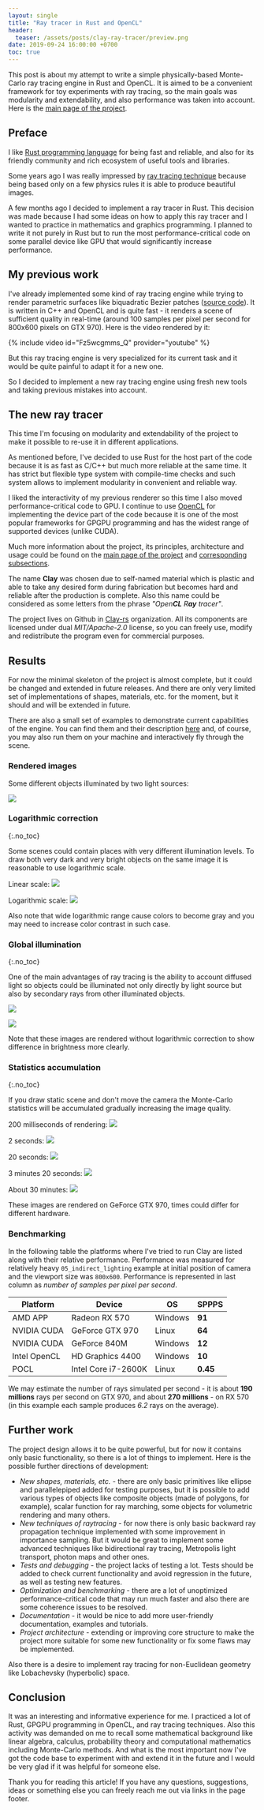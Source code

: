 ```yaml
---
layout: single
title: "Ray tracer in Rust and OpenCL"
header:
  teaser: /assets/posts/clay-ray-tracer/preview.png
date: 2019-09-24 16:00:00 +0700
toc: true
---
```


This post is about my attempt to write a simple physically-based Monte-Carlo ray tracing engine in Rust and OpenCL. It is aimed to be a convenient framework for toy experiments with ray tracing, so the main goals was modularity and extendability, and also performance was taken into account. Here is the [main page of the project](https://clay-rs.github.io).

## Preface

I like [Rust programming language](https://www.rust-lang.org/) for being fast and reliable, and also for its friendly community and rich ecosystem of useful tools and libraries.

Some years ago I was really impressed by [ray tracing technique](https://en.wikipedia.org/wiki/Ray_tracing_(graphics)) because being based only on a few physics rules it is able to produce beautiful images.

A few months ago I decided to implement a ray tracer in Rust. This decision was made because I had some ideas on how to apply this ray tracer and I wanted to practice in mathematics and graphics programming. I planned to write it not purely in Rust but to run the most performance-critical code on some parallel device like GPU that would significantly increase performance.

## My previous work

I've already implemented some kind of ray tracing engine while trying to render parametric surfaces like biquadratic Bezier patches ([source code](https://github.com/agerasev/cltracer)). It is written in C++ and OpenCL and is quite fast - it renders a scene of sufficient quality in real-time (around 100 samples per pixel per second for 800x600 pixels on GTX 970). Here is the video rendered by it:

{% include video id="Fz5wcgmms_Q" provider="youtube" %}

But this ray tracing engine is very specialized for its current task and it would be quite painful to adapt it for a new one.

So I decided to implement a new ray tracing engine using fresh new tools and taking previous mistakes into account.

## The new ray tracer

This time I'm focusing on modularity and extendability of the project to make it possible to re-use it in different applications.

As mentioned before, I've decided to use Rust for the host part of the code because it is as fast as C/C++ but much more reliable at the same time. It has strict but flexible type system with compile-time checks and such system allows to implement modularity in convenient and reliable way.

I liked the interactivity of my previous renderer so this time I also moved performance-critical code to GPU. I continue to use [OpenCL](https://www.khronos.org/opencl/) for implementing the device part of the code because it is one of the most popular frameworks for GPGPU programming and has the widest range of supported devices (unlike CUDA).

Much more information about the project, its principles, architecture and usage could be found on the [main page of the project](https://clay-rs.github.io) and [corresponding](https://clay-rs.github.io/architecture) [subsections](https://clay-rs.github.io/usage).

The name **Clay** was chosen due to self-named material which is plastic and able to take any desired form during fabrication but becomes hard and reliable after the production is complete. Also this name could be considered as some letters from the phrase *"Open**CL** R**ay** tracer"*.

The project lives on Github in [Clay-rs](https://github.com/clay-rs) organization. All its components are licensed under dual *MIT/Apache-2.0* license, so you can freely use, modify and redistribute the program even for commercial purposes.

## Results

For now the minimal skeleton of the project is almost complete, but it could be changed and extended in future releases. And there are only very limited set of implementations of shapes, materials, etc. for the moment, but it should and will be extended in future.

There are also a small set of examples to demonstrate current capabilities of the engine. You can find them and their description [here](https://clay-rs.github.io/usage/#examples) and, of course, you may also run them on your machine and interactively fly through the scene.

### Rendered images

Some different objects illuminated by two light sources:

![](https://clay-rs.github.io/gallery/posts/001/scene.jpg)

### Logarithmic correction
{:.no_toc}

Some scenes could contain places with very different illumination levels. To draw both very dark and very bright objects on the same image it is reasonable to use logarithmic scale.

Linear scale:
![](https://clay-rs.github.io/gallery/posts/001/log_filter/without.jpg)

Logarithmic scale:
![](https://clay-rs.github.io/gallery/posts/001/log_filter/with.jpg)

Also note that wide logarithmic range cause colors to become gray and you may need to increase color contrast in such case.

### Global illumination
{:.no_toc}

One of the main advantages of ray tracing is the ability to account diffused light so objects could be illuminated not only directly by light source but also by secondary rays from other illuminated objects.

![](https://clay-rs.github.io/gallery/posts/001/room_01.jpg)

![](https://clay-rs.github.io/gallery/posts/001/room_02.jpg)

Note that these images are rendered without logarithmic correction to show difference in brightness more clearly.

### Statistics accumulation
{:.no_toc}

If you draw static scene and don't move the camera the Monte-Carlo statistics will be accumulated gradually increasing the image quality.

200 milliseconds of rendering:
![](https://clay-rs.github.io/gallery/posts/001/progress/01.jpg)

2 seconds:
![](https://clay-rs.github.io/gallery/posts/001/progress/02.jpg)

20 seconds:
![](https://clay-rs.github.io/gallery/posts/001/progress/03.jpg)

3 minutes 20 seconds:
![](https://clay-rs.github.io/gallery/posts/001/progress/04.jpg)

About 30 minutes:
![](https://clay-rs.github.io/gallery/posts/001/progress/05.jpg)

These images are rendered on GeForce GTX 970, times could differ for different hardware.

### Benchmarking

In the following table the platforms where I've tried to run Clay are listed along with their relative performance. Performance was measured for relatively heavy `05_indirect_lighting` example at initial position of camera and the viewport size was `800x600`. Performance is represented in last column as *number of samples per pixel per second*.

| Platform             | Device               | OS      | SPPPS    |
|----------------------|----------------------|---------|----------|
| AMD APP              | Radeon RX 570        | Windows | **91**   |
| NVIDIA CUDA          | GeForce GTX 970      | Linux   | **64**   |
| NVIDIA CUDA          | GeForce 840M         | Windows | **12**   |
| Intel OpenCL         | HD Graphics 4400     | Windows | **10**   |
| POCL                 | Intel Core i7-2600K  | Linux   | **0.45** |

We may estimate the number of rays simulated per second - it is about **190 millions** rays per second on GTX 970, and about **270 millions** - on RX 570 (in this example each sample produces *6.2* rays on the average).

## Further work

The project design allows it to be quite powerful, but for now it contains only basic functionality, so there is a lot of things to implement. Here is the possible further directions of development:

+ *New shapes, materials, etc.* - there are only basic primitives like ellipse and parallelepiped added for testing purposes, but it is possible to add various types of objects like composite objects (made of polygons, for example), scalar function for ray marching, some objects for volumetric rendering and many others.
+ *New techniques of raytracing* - for now there is only basic backward ray propagation technique implemented with some improvement in importance sampling. But it would be great to implement some advanced techniques like bidirectional ray tracing, Metropolis light transport, photon maps and other ones.
+ *Tests and debugging* - the project lacks of testing a lot. Tests should be added to check current functionality and avoid regression in the future, as well as testing new features.
+ *Optimization and benchmarking* - there are a lot of unoptimized performance-critical code that may run much faster and also there are some coherence issues to be resolved.
+ *Documentation* - it would be nice to add more user-friendly documentation, examples and tutorials.
+ *Project architecture* - extending or improving core structure to make the project more suitable for some new functionality or fix some flaws may be implemented.

Also there is a desire to implement ray tracing for non-Euclidean geometry like Lobachevsky (hyperbolic) space.

## Conclusion

It was an interesting and informative experience for me. I practiced a lot of Rust, GPGPU programming in OpenCL, and ray tracing techniques. Also this activity was demanded on me to recall some mathematical background like linear algebra, calculus, probability theory and computational mathematics including Monte-Carlo methods. And what is the most important now I've got the code base to experiment with and extend it in the future and I would be very glad if it was helpful for someone else.

Thank you for reading this article! If you have any questions, suggestions, ideas or something else you can freely reach me out via links in the page footer.
